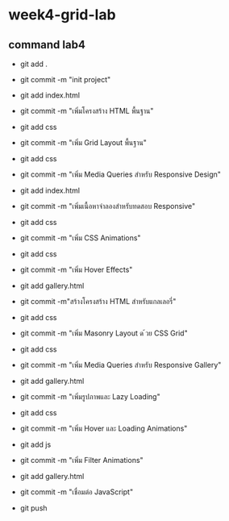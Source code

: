 # week4-grid-lab

## command lab4
- git add .
- git commit -m  "init project"

- git add index.html
- git commit -m "เพิ่มโครงสร้าง HTML พื้นฐาน"

- git add css
- git commit -m "เพิ่ม Grid Layout พื้นฐาน"

- git add css
- git commit -m "เพิ่ม Media Queries สําหรับ Responsive Design"

- git add index.html
- git commit -m "เพิ่มเนื้อหาจําลองสําหรับทดสอบ Responsive"

- git add css
- git commit -m "เพิ่ม CSS Animations"

- git add css
- git commit -m "เพิ่ม Hover Effects"

- git add gallery.html
- git commit -m"สร้างโครงสร้าง HTML สําหรับแกลเลอรี่"

- git add css
- git commit -m "เพิ่ม Masonry Layout ด ้วย CSS Grid"

- git add css
- git commit -m "เพิ่ม Media Queries สําหรับ Responsive Gallery"

- git add gallery.html
- git commit -m "เพิ่มรูปภาพและ Lazy Loading"


- git add css
- git commit -m "เพิ่ม Hover และ Loading Animations"


- git add js
- git commit -m "เพิ่ม Filter Animations"

- git add gallery.html
- git commit -m "เชื่อมต่อ JavaScript"

- git push